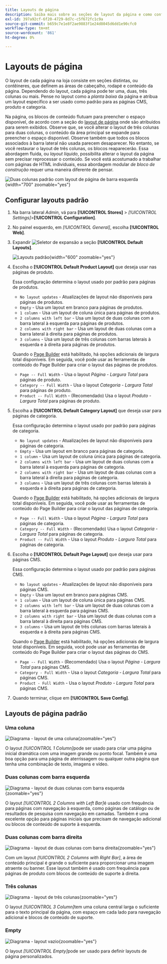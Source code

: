 ```yaml
---
title: Layouts de página
description: Saiba mais sobre as seções de layout da página e como configurar layouts padrão.
exl-id: 397a92cf-6f20-4729-8d7c-c5f672fc1c9a
source-git-commit: b659c7e1e8f2ae9883f1e24d8045d6dd1e90cfc0
workflow-type: tm+mt
source-wordcount: '861'
ht-degree: 0%

---
```


# Layouts de página

O layout de cada página na loja consiste em seções distintas, ou contêineres, que definem as áreas de cabeçalho, rodapé e conteúdo da página. Dependendo do layout, cada página pode ter uma, duas, três colunas ou mais. Pense no layout como a _planta baixa_ da página e atribua um layout específico a ser usado como padrão para as páginas CMS, produto e categoria.

Na página, os blocos de conteúdo flutuam para preencher o espaço disponível, de acordo com a seção do [layout de página](layout-updates.md) onde são atribuídos para serem exibidos. Observe que, se você alterar o layout de três colunas para duas colunas, o conteúdo da área principal se expande para preencher o espaço disponível. Observe também que todos os blocos associados à barra lateral não usada parecem desaparecer. No entanto, se você restaurar o layout de três colunas, os blocos reaparecerão. Essa abordagem fluida, ou _layout líquido_, possibilita alterar o layout da página sem precisar reprocessar o conteúdo. Se você está acostumado a trabalhar com páginas de HTML individuais, essa abordagem modular _de bloco de construção_ requer uma maneira diferente de pensar.

![Duas colunas padrão com layout de página de barra esquerda](./assets/storefront-2-column-ee.png){width="700" zoomable="yes"}

## Configurar layouts padrão

1. Na barra lateral _Admin_, vá para **[!UICONTROL Stores]** > _[!UICONTROL Settings]_>**[!UICONTROL Configuration]**.

1. No painel esquerdo, em _[!UICONTROL General]_, escolha **[!UICONTROL Web]**.

1. Expandir ![Seletor de expansão](../assets/icon-display-expand.png) a seção **[!UICONTROL Default Layouts]**.

   ![Layouts padrão](./assets/web-default-layouts.png){width="600" zoomable="yes"}

1. Escolha o **[!UICONTROL Default Product Layout]** que deseja usar nas páginas de produto.

   Essa configuração determina o layout usado por padrão para páginas de produtos.

   - `No layout updates` - Atualizações de layout não disponíveis para páginas de produtos.
   - `Empty` - Usa um layout em branco para páginas de produtos.
   - `1 column` - Usa um layout de coluna única para páginas de produtos.
   - `2 columns with left bar` - Usa um layout de duas colunas com a barra lateral à esquerda para páginas de produtos.
   - `2 columns with right bar` - Usa um layout de duas colunas com a barra lateral à direita para páginas de produtos.
   - `3 columns` - Usa um layout de três colunas com barras laterais à esquerda e à direita para páginas de produtos.

   Quando o [Page Builder](../page-builder/introduction.md) está habilitado, há opções adicionais de largura total disponíveis. Em seguida, você pode usar as ferramentas de conteúdo do Page Builder para criar o layout das páginas de produtos.

   - `Page -- Full Width` - Usa o layout _Página - Largura Total_ para páginas de produto.
   - `Category -- Full Width` - Usa o layout _Categoria - Largura Total_ para páginas de produto.
   - `Product -- Full Width` - (Recomendado) Usa o layout _Produto - Largura Total_ para páginas de produto.

1. Escolha a **[!UICONTROL Default Category Layout]** que deseja usar para páginas de categoria.

   Essa configuração determina o layout usado por padrão para páginas de categoria.

   - `No layout updates` - Atualizações de layout não disponíveis para páginas de categoria.
   - `Empty` - Usa um layout em branco para páginas de categoria.
   - `1 column` - Usa um layout de coluna única para páginas de categoria.
   - `2 columns with left bar` - Usa um layout de duas colunas com a barra lateral à esquerda para páginas de categoria.
   - `2 columns with right bar` - Usa um layout de duas colunas com a barra lateral à direita para páginas de categoria.
   - `3 columns` - Usa um layout de três colunas com barras laterais à esquerda e à direita para páginas de categoria.

   Quando o [Page Builder](../page-builder/introduction.md) está habilitado, há opções adicionais de largura total disponíveis. Em seguida, você pode usar as ferramentas de conteúdo do Page Builder para criar o layout das páginas de categoria.

   - `Page -- Full Width` - Usa o layout _Página - Largura Total_ para páginas de categoria.
   - `Category -- Full Width` - (Recomendado) Usa o layout _Categoria - Largura Total_ para páginas de categoria.
   - `Product -- Full Width` - Usa o layout _Produto - Largura Total_ para páginas de categoria.

1. Escolha o **[!UICONTROL Default Page Layout]** que deseja usar para páginas CMS.

   Essa configuração determina o layout usado por padrão para páginas CMS.

   - `No layout updates` - Atualizações de layout não disponíveis para páginas CMS.
   - `Empty` - Usa um layout em branco para páginas CMS.
   - `1 column` - Usa um layout de coluna única para páginas CMS.
   - `2 columns with left bar` - Usa um layout de duas colunas com a barra lateral à esquerda para páginas CMS.
   - `2 columns with right bar` - Usa um layout de duas colunas com a barra lateral à direita para páginas CMS.
   - `3 columns` - Usa um layout de três colunas com barras laterais à esquerda e à direita para páginas CMS.

   Quando o [Page Builder](../page-builder/introduction.md) está habilitado, há opções adicionais de largura total disponíveis. Em seguida, você pode usar as ferramentas de conteúdo do Page Builder para criar o layout das páginas do CMS.

   - `Page -- Full Width` - (Recomendado) Usa o layout _Página - Largura Total_ para páginas CMS.
   - `Category - Full Width` - Usa o layout _Categoria - Largura Total_ para páginas CMS.
   - `Product - Full Width` - Usa o layout _Produto - Largura Total_ para páginas CMS.

1. Quando terminar, clique em **[!UICONTROL Save Config]**.

## Layouts de página padrão

### Uma coluna

![Diagrama - layout de uma coluna](./assets/layout-1-col-th.png){zoomable="yes"}

O layout _[!UICONTROL 1 Column]_&#x200B;pode ser usado para criar uma página inicial dramática com uma imagem grande ou ponto focal. Também é uma boa opção para uma página de aterrissagem ou qualquer outra página que tenha uma combinação de texto, imagens e vídeo.

### Duas colunas com barra esquerda

![Diagrama - layout de duas colunas com barra esquerda](./assets/layout-2-col-lft-bar-th.png){zoomable="yes"}

O layout _[!UICONTROL 2 Columns with Left Bar]_&#x200B;é usado com frequência para páginas com navegação à esquerda, como páginas de catálogo ou de resultados de pesquisa com navegação em camadas. Também é uma excelente opção para páginas iniciais que precisam de navegação adicional ou blocos de conteúdo de suporte à esquerda.

### Duas colunas com barra direita

![Diagrama - layout de duas colunas com barra direita](./assets/layout-2-col-rt-bar-th.png){zoomable="yes"}

Com um layout _[!UICONTROL 2 Columns with Right Bar]_, a área de conteúdo principal é grande o suficiente para proporcionar uma imagem atraente ou banner. Esse layout também é usado com frequência para páginas de produto com blocos de conteúdo de suporte à direita.

### Três colunas

![Diagrama - layout de três colunas](./assets/layout-3-col-th.png){zoomable="yes"}

O layout _[!UICONTROL 3 Column]_&#x200B;tem uma coluna central larga o suficiente para o texto principal da página, com espaço em cada lado para navegação adicional e blocos de conteúdo de suporte.

### Empty

![Diagrama - layout vazio](./assets/layout-blank-th.png){zoomable="yes"}

O layout _[!UICONTROL Empty]_&#x200B;pode ser usado para definir layouts de página personalizados.
